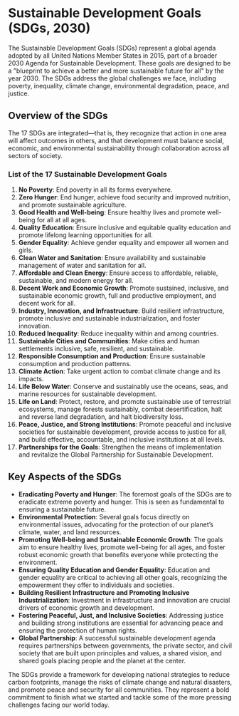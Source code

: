 # Sustainable Development Goals (SDGs, 2030)

The Sustainable Development Goals (SDGs) represent a global agenda adopted by all United Nations Member States in 2015, part of a broader 2030 Agenda for Sustainable Development. These goals are designed to be a "blueprint to achieve a better and more sustainable future for all" by the year 2030. The SDGs address the global challenges we face, including poverty, inequality, climate change, environmental degradation, peace, and justice.

## Overview of the SDGs

The 17 SDGs are integrated—that is, they recognize that action in one area will affect outcomes in others, and that development must balance social, economic, and environmental sustainability through collaboration across all sectors of society.

### List of the 17 Sustainable Development Goals

1. **No Poverty**: End poverty in all its forms everywhere.
2. **Zero Hunger**: End hunger, achieve food security and improved nutrition, and promote sustainable agriculture.
3. **Good Health and Well-being**: Ensure healthy lives and promote well-being for all at all ages.
4. **Quality Education**: Ensure inclusive and equitable quality education and promote lifelong learning opportunities for all.
5. **Gender Equality**: Achieve gender equality and empower all women and girls.
6. **Clean Water and Sanitation**: Ensure availability and sustainable management of water and sanitation for all.
7. **Affordable and Clean Energy**: Ensure access to affordable, reliable, sustainable, and modern energy for all.
8. **Decent Work and Economic Growth**: Promote sustained, inclusive, and sustainable economic growth, full and productive employment, and decent work for all.
9. **Industry, Innovation, and Infrastructure**: Build resilient infrastructure, promote inclusive and sustainable industrialization, and foster innovation.
10. **Reduced Inequality**: Reduce inequality within and among countries.
11. **Sustainable Cities and Communities**: Make cities and human settlements inclusive, safe, resilient, and sustainable.
12. **Responsible Consumption and Production**: Ensure sustainable consumption and production patterns.
13. **Climate Action**: Take urgent action to combat climate change and its impacts.
14. **Life Below Water**: Conserve and sustainably use the oceans, seas, and marine resources for sustainable development.
15. **Life on Land**: Protect, restore, and promote sustainable use of terrestrial ecosystems, manage forests sustainably, combat desertification, halt and reverse land degradation, and halt biodiversity loss.
16. **Peace, Justice, and Strong Institutions**: Promote peaceful and inclusive societies for sustainable development, provide access to justice for all, and build effective, accountable, and inclusive institutions at all levels.
17. **Partnerships for the Goals**: Strengthen the means of implementation and revitalize the Global Partnership for Sustainable Development.

## Key Aspects of the SDGs

- **Eradicating Poverty and Hunger**: The foremost goals of the SDGs are to eradicate extreme poverty and hunger. This is seen as fundamental to ensuring a sustainable future.
- **Environmental Protection**: Several goals focus directly on environmental issues, advocating for the protection of our planet’s climate, water, and land resources.
- **Promoting Well-being and Sustainable Economic Growth**: The goals aim to ensure healthy lives, promote well-being for all ages, and foster robust economic growth that benefits everyone while protecting the environment.
- **Ensuring Quality Education and Gender Equality**: Education and gender equality are critical to achieving all other goals, recognizing the empowerment they offer to individuals and societies.
- **Building Resilient Infrastructure and Promoting Inclusive Industrialization**: Investment in infrastructure and innovation are crucial drivers of economic growth and development.
- **Fostering Peaceful, Just, and Inclusive Societies**: Addressing justice and building strong institutions are essential for advancing peace and ensuring the protection of human rights.
- **Global Partnership**: A successful sustainable development agenda requires partnerships between governments, the private sector, and civil society that are built upon principles and values, a shared vision, and shared goals placing people and the planet at the center.

The SDGs provide a framework for developing national strategies to reduce carbon footprints, manage the risks of climate change and natural disasters, and promote peace and security for all communities. They represent a bold commitment to finish what we started and tackle some of the more pressing challenges facing our world today.
